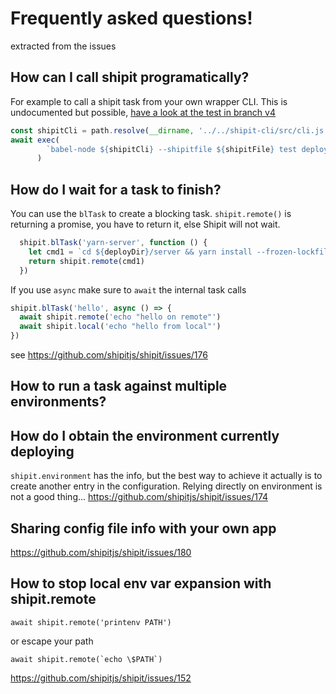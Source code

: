 # Frequently asked questions!
extracted from the issues


## How can I call shipit programatically?
For example to call a shipit task from your own wrapper CLI.
This is undocumented but possible, 
[have a look at the test in branch v4](https://github.com/shipitjs/shipit/tree/master/packages/shipit-cli/tests)

```js
const shipitCli = path.resolve(__dirname, '../../shipit-cli/src/cli.js')
await exec(
        `babel-node ${shipitCli} --shipitfile ${shipitFile} test deploy`,
      )
```

## How do I wait for a task to finish?
You can use the `blTask` to create a blocking task.
`shipit.remote()` is returning a promise, you have to return it, else Shipit will not wait.

```js
  shipit.blTask('yarn-server', function () {
    let cmd1 = `cd ${deployDir}/server && yarn install --frozen-lockfile`
    return shipit.remote(cmd1)
  })
```

If you use `async` make sure to `await` the internal task calls

```js
shipit.blTask('hello', async () => {
  await shipit.remote('echo "hello on remote"')
  await shipit.local('echo "hello from local"')
})
```

see https://github.com/shipitjs/shipit/issues/176

## How to run a task against multiple environments?


## How do I obtain the environment currently deploying
`shipit.environment` has the info, but the best way to achieve it actually is to create another entry in the configuration. Relying directly on environment is not a good thing...
https://github.com/shipitjs/shipit/issues/174

## Sharing config file info with your own app
https://github.com/shipitjs/shipit/issues/180

## How to stop local env var expansion with shipit.remote

    await shipit.remote('printenv PATH')
  
or escape your path 

    await shipit.remote(`echo \$PATH`)

https://github.com/shipitjs/shipit/issues/152

